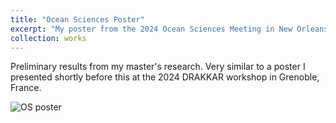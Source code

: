 ```yaml
---
title: "Ocean Sciences Poster"
excerpt: "My poster from the 2024 Ocean Sciences Meeting in New Orleans."
collection: works
---
```


Preliminary results from my master's research. Very similar to a poster I presented shortly before this at the 2024 DRAKKAR workshop in Grenoble, France. 

![OS poster](/images/RowanBrown_OS_poster_A0.png)